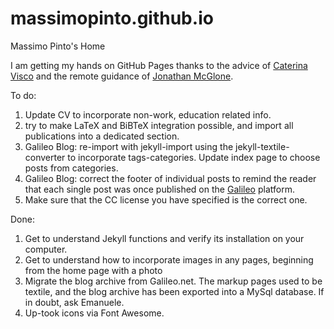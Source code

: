 # massimopinto.github.io
Massimo Pinto's Home

I am getting my hands on GitHub Pages thanks to the advice of [Caterina Visco](http://catevisco.github.io) and the remote guidance of [Jonathan McGlone](http://jmcglone.com).

To do:

1. Update CV to incorporate non-work, education related info.
2. try to make LaTeX and BiBTeX integration possible, and import all publications into a dedicated section.
3. Galileo Blog: re-import with jekyll-import using the jekyll-textile-converter to incorporate tags-categories. Update index page to choose posts from categories.
4. Galileo Blog: correct the footer of individual posts to remind the reader that each single post was once published on the [Galileo](http://www.galileonet.it) platform.
5. Make sure that the CC license you have specified is the correct one.

Done:

1. Get to understand Jekyll functions and verify its installation on your computer.
2. Get to understand how to incorporate images in any pages, beginning from the home page with a photo
3. Migrate the blog archive from Galileo.net. The markup pages used to be textile, and the blog archive has been exported into a MySql database. If in doubt, ask Emanuele.
4. Up-took icons via Font Awesome.  
